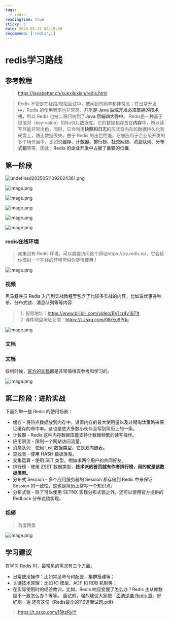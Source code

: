 ```yaml
---
tags:
  - redis
readingTime: true
sticky: 3
date: 2025-05-11 09:19:40
recommend: ['redis',1]
---
```

# redis学习路线

## 参考教程
>https://javabetter.cn/xuexiluxian/redis.html


>Redis 不管是在社招/校招面试中，被问到的频率都非常高；在日常开发中，Redis 的使用频率也非常高，**几乎是 Java 后端开发必须掌握的技术栈**，所以 Redis 也被二哥归纳到了**Java 后端四大件中**。
  Redis是一种基于键值对（key-value）的NoSQL数据库。它的数据都存放在**内存**中，所以读写性能非常出色，同时，它会利用**快照和日志**的形式将内存的数据持久化到硬盘上，防止数据丢失。由于 Redis 的出色性能，它被应用于企业级开发的多个场景当中，比如说**缓存、计数器、排行榜、社交网络、消息队列、分布式锁**等等，因此，**Redis 的企业开发中占据了重要的位置**。

## 第一阶段


![undefined20250511092624361.png](https://imgsbo.oss-cn-shanghai.aliyuncs.com/undefined20250511092711765.png)



![image.png](https://imgsbo.oss-cn-shanghai.aliyuncs.com/undefined20250511092808565.png)





![image.png](https://imgsbo.oss-cn-shanghai.aliyuncs.com/undefined20250511092801546.png)


![image.png](https://imgsbo.oss-cn-shanghai.aliyuncs.com/undefined20250511092824017.png)

![image.png](https://imgsbo.oss-cn-shanghai.aliyuncs.com/undefined20250511092836927.png)

![image.png](https://imgsbo.oss-cn-shanghai.aliyuncs.com/undefined20250511092846947.png)

### redis在线环境
>如果没有 Redis 环境，可以直接访问这个网址https://try.redis.io/，它会给你模拟一个在线的环境可供你尽情使用！

![image.png](https://imgsbo.oss-cn-shanghai.aliyuncs.com/undefined20250511092940192.png)

### 视频

黑马程序员 Redis 入门到实战教程里包含了比较多实战的内容，比如说优惠券秒杀、分布式锁、消息队列等等内容

>1. 视频地址：https://www.bilibili.com/video/BV1cr4y1671t
>2. 课件网盘地址获取：https://t.zsxq.com/08rEo9Pdu

![image.png](https://imgsbo.oss-cn-shanghai.aliyuncs.com/undefined20250511093058599.png)

### 文档

### [文档](https://javabetter.cn/xuexiluxian/redis.html#%E6%96%87%E6%A1%A3)

任何时候，[官方的文档](https://www.redis.net.cn/tutorial/3501.html)都是非常值得去参考和学习的。


![image.png](https://imgsbo.oss-cn-shanghai.aliyuncs.com/undefined20250511093309089.png)

## 第二阶段：进阶实战

下面列举一些 Redis 的使用场景：

- 缓存 - 将热点数据放到内存中，设置内存的最大使用量以及过期淘汰策略来保证缓存的命中率。这也是绝大多数小伙伴会写到简历上的一条。
- 计数器 - Redis 这种内存数据库能支持计数器频繁的读写操作。
- 应用限流 - 限制一个网站访问流量。
- 消息队列 - 使用 List 数据类型，它是双向链表。
- 查找表 - 使用 HASH 数据类型。
- 交集运算 - 使用 SET 类型，例如求两个用户的共同好友。
- 排行榜 - 使用 ZSET 数据类型，**技术派的首页就有作者排行榜，用的就是该数据类型。**
- 分布式 Session - 多个应用服务器的 Session 都存储到 Redis 中来保证 Session 的一致性，这也是简历上常写一个知识点。
- 分布式锁 - 除了可以使用 SETNX 实现分布式锁之外，还可以使用官方提供的 RedLock 分布式锁实现。
### 视频
> 百度网盘

![image.png](https://imgsbo.oss-cn-shanghai.aliyuncs.com/undefined20250511093450411.png)

## 学习建议

在学习 Redis 时，最常见的需求有三个方面。

- 日常使用操作：比如常见命令和配置，集群搭建等；
- 关键技术原理：比如 IO 模型、AOF 和 RDB 机制等；
- 在实际使用时的经验教训，比如，Redis 响应变慢了怎么办？Redis 主从库数据不一致怎么办？等等。
面试前，强烈建议大家把「[面渣逆袭 Redis 篇](https://javabetter.cn/sidebar/sanfene/redis.html)」好好刷一遍
还有这份《Redis最全的116道面试题.pdf》
>https://t.zsxq.com/15ltzRylY